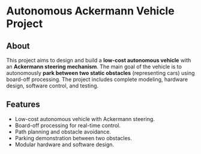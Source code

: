 # Autonomous Ackermann Vehicle Project

## About
This project aims to design and build a **low-cost autonomous vehicle** with an **Ackermann steering mechanism**. The main goal of the vehicle is to autonomously **park between two static obstacles** (representing cars) using board-off processing. The project includes complete modeling, hardware design, software control, and testing.

## Features
- Low-cost autonomous vehicle with Ackermann steering.
- Board-off processing for real-time control.
- Path planning and obstacle avoidance.
- Parking demonstration between two obstacles.
- Modular hardware and software design.

